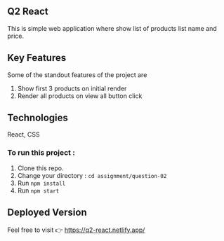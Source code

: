 ## Q2 React
This is simple web application where show list of products list name and price.
  
## Key Features
Some of the standout features of the project are

 1. Show first 3 products on initial render
 2. Render all products on view all button click

 
 ## Technologies

React, CSS

### To run this project :
1. Clone this repo.
2. Change your directory : `cd assignment/question-02`
3. Run `npm install`
5. Run `npm start`


## Deployed Version

Feel free to visit 👉 https://q2-react.netlify.app/
